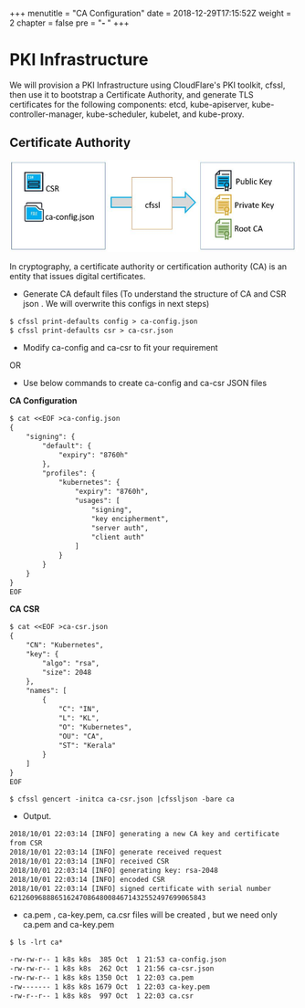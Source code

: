 +++
menutitle = "CA Configuration"
date = 2018-12-29T17:15:52Z
weight = 2
chapter = false
pre = "<b>- </b>"
+++

# PKI Infrastructure

We will provision a PKI Infrastructure using CloudFlare's PKI toolkit, cfssl, then use it to bootstrap a Certificate Authority,
and generate TLS certificates for the following components: etcd, kube-apiserver, kube-controller-manager, kube-scheduler, kubelet,
and kube-proxy.

## Certificate Authority

![CA](ca.jpg?class=shadow&width=70pc)

In cryptography, a certificate authority or certification authority (CA) is an entity that issues digital certificates.

- Generate CA default files (To understand the structure of CA and CSR json . We will overwrite this configs in next steps)

```shell
$ cfssl print-defaults config > ca-config.json
$ cfssl print-defaults csr > ca-csr.json
```
- Modify ca-config and ca-csr to fit your requirement

OR

- Use below commands to create ca-config and ca-csr JSON files

**CA Configuration**

```shell
$ cat <<EOF >ca-config.json
{
    "signing": {
        "default": {
            "expiry": "8760h"
        },
        "profiles": {
            "kubernetes": {
                "expiry": "8760h",
                "usages": [
                    "signing",
                    "key encipherment",
                    "server auth",
                    "client auth"
                ]
            }
        }
    }
}
EOF
```
**CA CSR**

```shell
$ cat <<EOF >ca-csr.json
{
    "CN": "Kubernetes",
    "key": {
        "algo": "rsa",
        "size": 2048
    },
    "names": [
        {
            "C": "IN",
            "L": "KL",
            "O": "Kubernetes",
            "OU": "CA",
            "ST": "Kerala"
        }
    ]
}
EOF
```

```shell
$ cfssl gencert -initca ca-csr.json |cfssljson -bare ca
```
- Output.

```
2018/10/01 22:03:14 [INFO] generating a new CA key and certificate from CSR
2018/10/01 22:03:14 [INFO] generate received request
2018/10/01 22:03:14 [INFO] received CSR
2018/10/01 22:03:14 [INFO] generating key: rsa-2048
2018/10/01 22:03:14 [INFO] encoded CSR
2018/10/01 22:03:14 [INFO] signed certificate with serial number 621260968886516247086480084671432552497699065843
```
- ca.pem , ca-key.pem, ca.csr files will be created , but we need only ca.pem and ca-key.pem

```shell
$ ls -lrt ca*
```

```
-rw-rw-r-- 1 k8s k8s  385 Oct  1 21:53 ca-config.json
-rw-rw-r-- 1 k8s k8s  262 Oct  1 21:56 ca-csr.json
-rw-rw-r-- 1 k8s k8s 1350 Oct  1 22:03 ca.pem
-rw------- 1 k8s k8s 1679 Oct  1 22:03 ca-key.pem
-rw-r--r-- 1 k8s k8s  997 Oct  1 22:03 ca.csr
```

